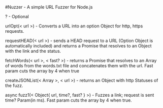 #Nuzzer - A simple URL Fuzzer for Node.js

? - Optional

urlOpt(< url >) - Converts a URL into an option Object for http, https requests.

requestHEAD(< url >) - sends a HEAD request to a URL (Option Object is automatically included) and returns a Promise that resolves to an Object with the link and the status. 

fetchWords(< url >, < fast? >) - returns a Promise that resolves to an Array of words from the words.txt file and concatenates them with the url. Fast param cuts the array by 4 when true

createJSONList(< Array >, < url >) - returns an Object with http Statuses of the fuzz.

async fuzz1(< Object{ url, time?, fast? } >) - Fuzzes a link; request is sent time? Param(in ms). Fast param cuts the array by 4 when true.